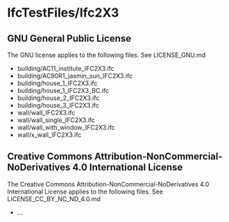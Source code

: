 # IfcTestFiles/Ifc2X3

## GNU General Public License

The GNU license applies to the following files. See LICENSE_GNU.md

* building/AC11_institute_IFC2X3.ifc
* building/AC90R1_jasmin_sun_IFC2X3.ifc
* building/house_1_IFC2X3.ifc
* building/house_1_IFC2X3_BC.ifc
* building/house_2_IFC2X3.ifc
* building/house_3_IFC2X3.ifc
* wall/wall_IFC2X3.ifc
* wall/wall_single_IFC2X3.ifc
* wall/wall_with_window_IFC2X3.ifc
* wall/x_wall_IFC2X3.ifc

## Creative Commons Attribution-NonCommercial-NoDerivatives 4.0 International License

The Creative Commons Attribution-NonCommercial-NoDerivatives 4.0 International License applies to the following files. See LICENSE_CC_BY_NC_ND_4.0.md

* ...
